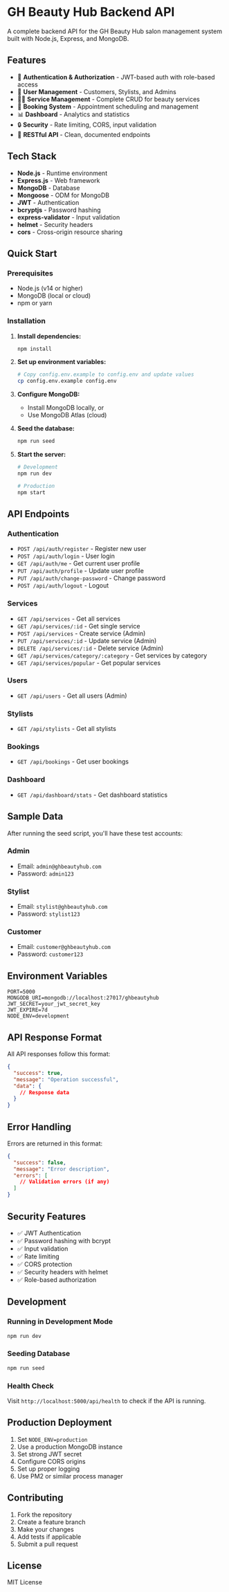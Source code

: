 # GH Beauty Hub Backend API

A complete backend API for the GH Beauty Hub salon management system built with Node.js, Express, and MongoDB.

## Features

- 🔐 **Authentication & Authorization** - JWT-based auth with role-based access
- 👥 **User Management** - Customers, Stylists, and Admins
- 💇‍♀️ **Service Management** - Complete CRUD for beauty services
- 📅 **Booking System** - Appointment scheduling and management
- 📊 **Dashboard** - Analytics and statistics
- 🔒 **Security** - Rate limiting, CORS, input validation
- 📱 **RESTful API** - Clean, documented endpoints

## Tech Stack

- **Node.js** - Runtime environment
- **Express.js** - Web framework
- **MongoDB** - Database
- **Mongoose** - ODM for MongoDB
- **JWT** - Authentication
- **bcryptjs** - Password hashing
- **express-validator** - Input validation
- **helmet** - Security headers
- **cors** - Cross-origin resource sharing

## Quick Start

### Prerequisites

- Node.js (v14 or higher)
- MongoDB (local or cloud)
- npm or yarn

### Installation

1. **Install dependencies:**
   ```bash
   npm install
   ```

2. **Set up environment variables:**
   ```bash
   # Copy config.env.example to config.env and update values
   cp config.env.example config.env
   ```

3. **Configure MongoDB:**
   - Install MongoDB locally, or
   - Use MongoDB Atlas (cloud)

4. **Seed the database:**
   ```bash
   npm run seed
   ```

5. **Start the server:**
   ```bash
   # Development
   npm run dev
   
   # Production
   npm start
   ```

## API Endpoints

### Authentication
- `POST /api/auth/register` - Register new user
- `POST /api/auth/login` - User login
- `GET /api/auth/me` - Get current user profile
- `PUT /api/auth/profile` - Update user profile
- `PUT /api/auth/change-password` - Change password
- `POST /api/auth/logout` - Logout

### Services
- `GET /api/services` - Get all services
- `GET /api/services/:id` - Get single service
- `POST /api/services` - Create service (Admin)
- `PUT /api/services/:id` - Update service (Admin)
- `DELETE /api/services/:id` - Delete service (Admin)
- `GET /api/services/category/:category` - Get services by category
- `GET /api/services/popular` - Get popular services

### Users
- `GET /api/users` - Get all users (Admin)

### Stylists
- `GET /api/stylists` - Get all stylists

### Bookings
- `GET /api/bookings` - Get user bookings

### Dashboard
- `GET /api/dashboard/stats` - Get dashboard statistics

## Sample Data

After running the seed script, you'll have these test accounts:

### Admin
- Email: `admin@ghbeautyhub.com`
- Password: `admin123`

### Stylist
- Email: `stylist@ghbeautyhub.com`
- Password: `stylist123`

### Customer
- Email: `customer@ghbeautyhub.com`
- Password: `customer123`

## Environment Variables

```env
PORT=5000
MONGODB_URI=mongodb://localhost:27017/ghbeautyhub
JWT_SECRET=your_jwt_secret_key
JWT_EXPIRE=7d
NODE_ENV=development
```

## API Response Format

All API responses follow this format:

```json
{
  "success": true,
  "message": "Operation successful",
  "data": {
    // Response data
  }
}
```

## Error Handling

Errors are returned in this format:

```json
{
  "success": false,
  "message": "Error description",
  "errors": [
    // Validation errors (if any)
  ]
}
```

## Security Features

- ✅ JWT Authentication
- ✅ Password hashing with bcrypt
- ✅ Input validation
- ✅ Rate limiting
- ✅ CORS protection
- ✅ Security headers with helmet
- ✅ Role-based authorization

## Development

### Running in Development Mode
```bash
npm run dev
```

### Seeding Database
```bash
npm run seed
```

### Health Check
Visit `http://localhost:5000/api/health` to check if the API is running.

## Production Deployment

1. Set `NODE_ENV=production`
2. Use a production MongoDB instance
3. Set strong JWT secret
4. Configure CORS origins
5. Set up proper logging
6. Use PM2 or similar process manager

## Contributing

1. Fork the repository
2. Create a feature branch
3. Make your changes
4. Add tests if applicable
5. Submit a pull request

## License

MIT License 